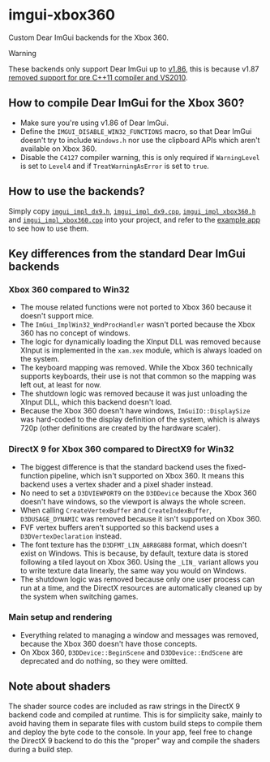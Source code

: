 # imgui-xbox360

Custom Dear ImGui backends for the Xbox 360.

> [!WARNING]
> These backends only support Dear ImGui up to [v1.86](https://github.com/ocornut/imgui/tree/v1.86), this is because v1.87 [removed support for pre C++11 compiler and VS2010](https://github.com/ocornut/imgui/releases/tag/v1.87).

## How to compile Dear ImGui for the Xbox 360?

-   Make sure you're using v1.86 of Dear ImGui.
-   Define the `IMGUI_DISABLE_WIN32_FUNCTIONS` macro, so that Dear ImGui doesn't try to include `Windows.h` nor use the clipboard APIs which aren't available on Xbox 360.
-   Disable the `C4127` compiler warning, this is only required if `WarningLevel` is set to `Level4` and if `TreatWarningAsError` is set to `true`.

## How to use the backends?

Simply copy [`imgui_impl_dx9.h`](./imgui_impl_dx9.h), [`imgui_impl_dx9.cpp`](./imgui_impl_dx9.cpp), [`imgui_impl_xbox360.h`](./imgui_impl_xbox360.h) and [`imgui_impl_xbox360.cpp`](./imgui_impl_xbox360.cpp) into your project, and refer to the [example app](./example/main.cpp) to see how to use them.

## Key differences from the standard Dear ImGui backends

### Xbox 360 compared to Win32

-   The mouse related functions were not ported to Xbox 360 because it doesn't support mice.
-   The `ImGui_ImplWin32_WndProcHandler` wasn't ported because the Xbox 360 has no concept of windows.
-   The logic for dynamically loading the XInput DLL was removed because XInput is implemented in the `xam.xex` module, which is always loaded on the system.
-   The keyboard mapping was removed. While the Xbox 360 technically supports keyboards, their use is not that common so the mapping was left out, at least for now.
-   The shutdown logic was removed because it was just unloading the XInput DLL, which this backend doesn't load.
-   Because the Xbox 360 doesn't have windows, `ImGuiIO::DisplaySize` was hard-coded to the display definition of the system, which is always 720p (other definitions are created by the hardware scaler).

### DirectX 9 for Xbox 360 compared to DirectX9 for Win32

-   The biggest difference is that the standard backend uses the fixed-function pipeline, which isn't supported on Xbox 360. It means this backend uses a vertex shader and a pixel shader instead.
-   No need to set a `D3DVIEWPORT9` on the `D3DDevice` because the Xbox 360 doesn't have windows, so the viewport is always the whole screen.
-   When calling `CreateVertexBuffer` and `CreateIndexBuffer`, `D3DUSAGE_DYNAMIC` was removed because it isn't supported on Xbox 360.
-   FVF vertex buffers aren't supported so this backend uses a `D3DVertexDeclaration` instead.
-   The font texture has the `D3DFMT_LIN_A8R8G8B8` format, which doesn't exist on Windows. This is because, by default, texture data is stored following a tiled layout on Xbox 360. Using the `_LIN_` variant allows you to write texture data linearly, the same way you would on Windows.
-   The shutdown logic was removed because only one user process can run at a time, and the DirectX resources are automatically cleaned up by the system when switching games.

### Main setup and rendering

-   Everything related to managing a window and messages was removed, because the Xbox 360 doesn't have those concepts.
-   On Xbox 360, `D3DDevice::BeginScene` and `D3DDevice::EndScene` are deprecated and do nothing, so they were omitted.

## Note about shaders

The shader source codes are included as raw strings in the DirectX 9 backend code and compiled at runtime. This is for simplicity sake, mainly to avoid having them in separate files with custom build steps to compile them and deploy the byte code to the console. In your app, feel free to change the DirectX 9 backend to do this the "proper" way and compile the shaders during a build step.
